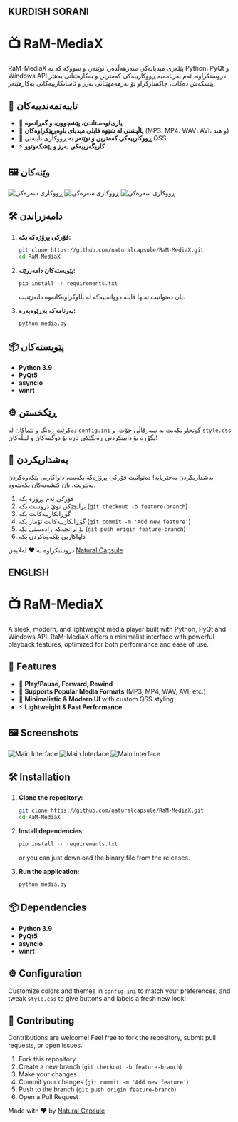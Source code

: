 ## KURDISH SORANI

# 📺 RaM-MediaX

RaM-MediaX پێلەری میدیایەکی سەرهەڵدەر، نوێنەر، و سووکە کە بە Python، PyQt و Windows API دروستکراوە. ئەم بەرنامەیە ڕووکارییەکی کەمترین و بەکارھێنانی بەهێز پێشکەش دەکات، چاکسازکراو بۆ بەرهەمھێنانی بەرز و ئاسانکارییەکانی بەکارهێنەر.

## 🚀 تایبەتمەندییەکان

- 🎵 **یاری/وەستاندن، پێشچوون، و گەڕانەوە**
- 📂 **پاڵپشتی لە شێوە فایلی میدیای باوەڕپێکراوەکان** (MP3، MP4، WAV، AVI، و هتد)
- 🔲 **ڕووکارییەکی کەمترین و نوێنەر** بە ڕووکاری تایبەتی QSS
- ⚡ **کاریگەرییەکی بەرز و پێشکەوتوو**

## 🖼️ وێنەکان

![ڕووکاری سەرەکی](app_images/image3.PNG)
![ڕووکاری سەرەکی](app_images/image1.PNG)
![ڕووکاری سەرەکی](app_images/image2.PNG)

## 🛠️ دامەزراندن

1. **فۆرکی پڕۆژەکە بکە:**
   ```bash
   git clone https://github.com/naturalcapsule/RaM-MediaX.git
   cd RaM-MediaX
   ```

2. **پێویستەکان دامەزرێنە:**
   ```bash
   pip install -r requirements.txt
   ```
   یان دەتوانیت تەنها فایلە دووانەییەکە لە بڵاوکراوەکانەوە دابەزێنیت.

3. **بەرنامەکە بەڕێوەبەرە:**
   ```bash
   python media.py
   ```

## 📦 پێویستەکان

- **Python 3.9**
- **PyQt5**
- **asyncio**
- **winrt**

## ⚙️ ڕێکخستن

دەکرێت ڕەنگ و تێماکان لە `config.ini` گونجاو بکەیت بە سەرقاڵی خۆت، و `style.css` بگۆڕە بۆ دابینکردنی ڕەنگێکی تازە بۆ دوگمەکان و لیبڵەکان!

## 🤝 بەشداریکردن

بەشداریکردن بەخێربایە! دەتوانیت فۆرکی پڕۆژەکە بکەیت، داواکاریی پێکەوەکردن بەنێریت، یان کێشەیەکان بکەیتەوە.

1. فۆرکی ئەم پڕۆژە بکە
2. برانچێکی نوێ دروست بکە (`git checkout -b feature-branch`)
3. گۆڕانکارییەکانت بکە
4. گۆڕانکارییەکانت تۆمار بکە (`git commit -m 'Add new feature'`)
5. بۆ برانچەکە ڕادەستی بکە (`git push origin feature-branch`)
6. داواکاریی پێکەوەکردن بکە

دروستکراوە بە ❤️ لەلایەن [Natural Capsule](https://github.com/naturalcapsule)


## ENGLISH

# 📺 RaM-MediaX

A sleek, modern, and lightweight media player built with Python, PyQt and Windows API. RaM-MediaX offers a minimalist interface with powerful playback features, optimized for both performance and ease of use.

## 🚀 Features

- 🎵 **Play/Pause, Forward, Rewind**
- 📂 **Supports Popular Media Formats** (MP3, MP4, WAV, AVI, etc.)
- 🔲 **Minimalistic & Modern UI** with custom QSS styling
- ⚡ **Lightweight & Fast Performance**

## 🖼️ Screenshots

![Main Interface](app_images/image3.PNG)
![Main Interface](app_images/image1.PNG)
![Main Interface](app_images/image2.PNG)

## 🛠️ Installation

1. **Clone the repository:**
   ```bash
   git clone https://github.com/naturalcapsule/RaM-MediaX.git
   cd RaM-MediaX
   ```

2. **Install dependencies:**
   ```bash
   pip install -r requirements.txt
   ```
   or you can just download the binary file from the releases.

3. **Run the application:**
   ```bash
   python media.py
   ```

## 📦 Dependencies

- **Python 3.9**
- **PyQt5**
- **asyncio**
- **winrt**

## ⚙️ Configuration

Customize colors and themes in `config.ini` to match your preferences, and tweak `style.css` to give buttons and labels a fresh new look!

## 🤝 Contributing

Contributions are welcome! Feel free to fork the repository, submit pull requests, or open issues.

1. Fork this repository
2. Create a new branch (`git checkout -b feature-branch`)
3. Make your changes
4. Commit your changes (`git commit -m 'Add new feature'`)
5. Push to the branch (`git push origin feature-branch`)
6. Open a Pull Request

Made with ❤️ by [Natural Capsule](https://github.com/naturalcapsule)